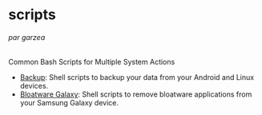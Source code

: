 # scripts
###### par garzea
Common Bash Scripts for Multiple System Actions

- [Backup](./backup/README.md): Shell scripts to backup your data from your Android and Linux devices.
- [Bloatware Galaxy](./bloatwareGalaxy/README.md): Shell scripts to remove bloatware applications from your Samsung Galaxy device.
